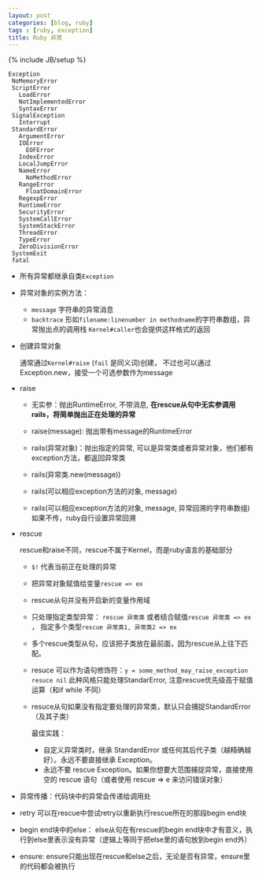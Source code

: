 ```yaml
---
layout: post
categories: [blog, ruby]
tags : [ruby, exception]
title: Ruby 异常
---
```

{% include JB/setup %}

```
Exception
 NoMemoryError
 ScriptError
   LoadError
   NotImplementedError
   SyntaxError
 SignalException
   Interrupt
 StandardError
   ArgumentError
   IOError
     EOFError
   IndexError
   LocalJumpError
   NameError
     NoMethodError
   RangeError
     FloatDomainError
   RegexpError
   RuntimeError
   SecurityError
   SystemCallError
   SystemStackError
   ThreadError
   TypeError
   ZeroDivisionError
 SystemExit
 fatal
```

* 所有异常都继承自类`Exception`

* 异常对象的实例方法：

  * `message` 字符串的异常消息
  * `backtrace` 形如`filename:linenumber in methodname`的字符串数组，异常抛出点的调用栈
    `Kernel#caller`也会提供这样格式的返回

* 创建异常对象

  通常通过`Kernel#raise` (`fail` 是同义词)创建， 不过也可以通过Exception.new，接受一个可选参数作为message

* raise

  * 无实参：抛出RuntimeError, 不带消息, **在rescue从句中无实参调用rails，将简单抛出正在处理的异常**

  * raise(message): 抛出带有message的RuntimeError

  * rails(异常对象)：抛出指定的异常, 可以是异常类或者异常对象，他们都有exception方法，都返回异常类

  * rails(异常类.new(message))

  * rails(可以相应exception方法的对象, message)

  * rails(可以相应exception方法的对象, message, 异常回溯的字符串数组) 如果不传，ruby自行设置异常回溯


* rescue

  rescue和raise不同，rescue不属于Kernel，而是ruby语言的基础部分

  * `$!` 代表当前正在处理的异常

  * 把异常对象赋值给变量`rescue => ex `

  * rescue从句并没有开启新的变量作用域

  * 只处理指定类型异常： `rescue 异常类` 或者结合赋值`rescue 异常类 => ex `， 指定多个类型`rescue 异常类1, 异常类2 => ex `

  * 多个rescue类型从句，应该把子类放在最前面，因为rescue从上往下匹配。

  * resuce 可以作为语句修饰符：`y = some_method_may_raise_exception resuce nil` 此种风格只能处理StandarError, 注意rescue优先级高于赋值运算（和if while 不同）

  * resuce从句如果没有指定要处理的异常类，默认只会捕捉StandardError（及其子类）

    最佳实践：

    * 自定义异常类时，继承 StandardError 或任何其后代子类（越精确越好）。永远不要直接继承 Exception。
    * 永远不要 rescue Exception。如果你想要大范围捕捉异常，直接使用空的 rescue 语句（或者使用 rescue => e 来访问错误对象）

* 异常传播：代码块中的异常会传递给调用处

* retry 可以在rescue中尝试retry以重新执行rescue所在的那段begin end块

* begin end块中的else： else从句在有rescue的begin end块中才有意义，执行到else里表示没有异常（逻辑上等同于把else里的语句放到begin end外）

* ensure: ensure只能出现在rescue和else之后，无论是否有异常，ensure里的代码都会被执行

